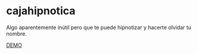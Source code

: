 # cajahipnotica

Algo aparentemente inútil pero que te puede hipnotizar y hacerte olvidar tu nombre.

[DEMO](https://gammafp.github.io/cajahipnotica/)
